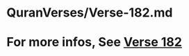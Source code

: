 # QuranVerses/Verse-182.md <br><br>For more infos, See [Verse 182](https://www.quranbookk.com/quran/search?q=182)
